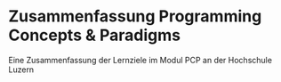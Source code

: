 # Zusammenfassung Programming Concepts & Paradigms
Eine Zusammenfassung der Lernziele im Modul PCP an der Hochschule Luzern
